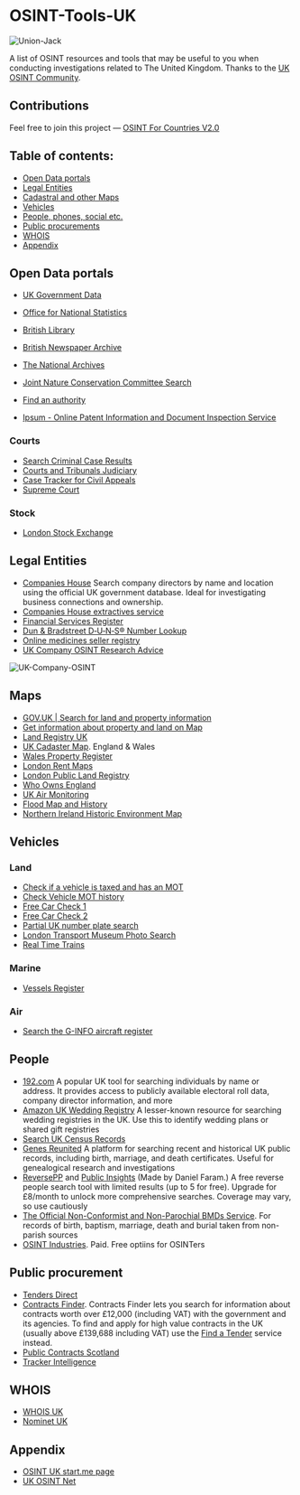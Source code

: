 # OSINT-Tools-UK
<img src="https://upload.wikimedia.org/wikipedia/commons/thumb/a/a5/Flag_of_the_United_Kingdom_%281-2%29.svg/2880px-Flag_of_the_United_Kingdom_%281-2%29.svg.png" alt="Union-Jack"/>

A list of OSINT resources and tools that may be useful to you when conducting investigations related to The United Kingdom. Thanks to the [UK OSINT Community](https://www.linkedin.com/company/osintuk/).

## Contributions
Feel free to join this project — [OSINT For Countries V2.0](https://github.com/paulpogoda/OSINT-for-countries-V2.0)

## Table of contents:
 - [Open Data portals](#open-data-portals)
 - [Legal Entities](#legal-entities)
 - [Cadastral and other Maps](#maps)
 - [Vehicles](#vehicles)
 - [People, phones, social etc.](#people)
 - [Public procurements](#public-procurement)
 - [WHOIS](#whois)
 - [Appendix](#appendix)

## Open Data portals
- [UK Government Data](https://www.data.gov.uk/search)
- [Office for National Statistics](https://www.ons.gov.uk)
- [British Library](https://www.bl.uk)
- [British Newspaper Archive](https://www.britishnewspaperarchive.co.uk)
- [The National Archives](https://www.nationalarchives.gov.uk)

- [Joint Nature Conservation Committee Search](https://search.jncc.gov.uk/?q=)
- [Find an authority](https://www.whatdotheyknow.com/select_authority?query=)
- [Ipsum - Online Patent Information and Document Inspection Service](https://www.ipo.gov.uk/p-ipsum.htm)

### Courts
- [Search Criminal Case Results](https://www.thelawpages.com/court-cases/court-case-search.php?mode=1)
- [Courts and Tribunals Judiciary](https://www.judiciary.uk/judgments/)
- [Case Tracker for Civil Appeals](https://casetracker.justice.gov.uk/search.jsp)
- [Supreme Court](https://www.supremecourt.uk/cases)

### Stock
- [London Stock Exchange](https://www.londonstockexchange.com)

## Legal Entities
- [Companies House](https://find-and-update.company-information.service.gov.uk) Search company directors by name and location using the official UK government database. Ideal for investigating business connections and ownership.
- [Companies House extractives service](https://extractives.company-information.service.gov.uk)
- [Financial Services Register](https://register.fca.org.uk/s/)
- [Dun & Bradstreet D‑U‑N‑S® Number Lookup](https://www.dnb.co.uk/duns-number/lookup.html)
- [Online medicines seller registry](https://medicine-seller-register.mhra.gov.uk/search-registry/)
- [UK Company OSINT Research Advice](https://www.uk-osint.net/companysites.html)
<img src="https://www.uk-osint.net/images/companydetails.jpg" alt="UK-Company-OSINT"/>

## Maps
- [GOV.UK | Search for land and property information](https://search-property-information.service.gov.uk/search/search-by-map/)
- [Get information about property and land on Map](https://www.gov.uk/get-information-about-property-and-land/search-the-index-map)
- [Land Registry UK](https://www.landregistry-uk.com/map-search)
- [UK Cadaster Map](https://cadastre.uk). England & Wales
- [Wales Property Register](https://rentsmart.gov.wales/en/check-register/)
- [London Rent Maps](https://apps.london.gov.uk/private-rents/)
- [London Public Land Registry](https://apps.london.gov.uk/public-land/)
- [Who Owns England](http://map.whoownsengland.org)
- [UK Air Monitoring](https://uk-air.defra.gov.uk/interactive-map)
- [Flood Map and History](https://flood-map-for-planning.service.gov.uk)
- [Northern Ireland Historic Environment Map](https://experience.arcgis.com/experience/8bb16b64f0994385a5c141027ae9d33e/)

## Vehicles
### Land
- [Check if a vehicle is taxed and has an MOT](https://vehicleenquiry.service.gov.uk)
- [Check Vehicle MOT history](https://www.check-mot.service.gov.uk)
- [Free Car Check 1](https://www.freecarcheck.co.uk)
- [Free Car Check 2](https://www.caranalytics.co.uk)
- [Partial UK number plate search](https://www.partialnumberplate.co.uk)
- [London Transport Museum Photo Search](https://www.ltmuseum.co.uk/collections/the-collection?f%5B0%5D=collection_type%3APhotographs)
- [Real Time Trains](https://www.realtimetrains.co.uk)
### Marine
- [Vessels Register](https://www.fqaregister.service.gov.uk/browse#tabs=0)
### Air
- [Search the G-INFO aircraft register](https://www.caa.co.uk/aircraft-register/g-info/search-g-info/)

## People 
- [192.com](https://www.192.com) A popular UK tool for searching individuals by name or address. It provides access to publicly available electoral roll data, company director information, and more
- [Amazon UK Wedding Registry](https://www.amazon.co.uk/wedding/search)
A lesser-known resource for searching wedding registries in the UK. Use this to identify wedding plans or shared gift registries
- [Search UK Census Records](https://www.freecen.org.uk)
- [Genes Reunited](https://www.genesreunited.co.uk/search/)
A platform for searching recent and historical UK public records, including birth, marriage, and death certificates. Useful for genealogical research and investigations
- [ReversePP](https://search.reversepp.com) and [Public Insights](https://cradle.publicinsights.uk) (Made by Daniel Faram.) A free reverse people search tool with limited results (up to 5 for free). Upgrade for £8/month to unlock more comprehensive searches. Coverage may vary, so use cautiously
- [The Official Non-Conformist and Non-Parochial BMDs Service](https://bmdregisters.co.uk). For records of birth, baptism, marriage, death and burial taken from non-parish sources
- [OSINT Industries](http://map.whoownsengland.org). Paid. Free optiins for OSINTers

## Public procurement
- [Tenders Direct](https://www.tendersdirect.co.uk)
- [Contracts Finder](https://www.gov.uk/contracts-finder). Contracts Finder lets you search for information about contracts worth over £12,000 (including VAT) with the government and its agencies. To find and apply for high value contracts in the UK (usually above £139,688 including VAT) use the [Find a Tender](https://www.gov.uk/find-tender) service instead.
- [Public Contracts Scotland](https://www.publiccontractsscotland.gov.uk/search/search_mainpage.aspx)
- [Tracker Intelligence](https://www.trackerintelligence.com/public-sector-procurement/government-tenders/)

## WHOIS
- [WHOIS UK](https://whois.uk)
- [Nominet UK](https://www.nominet.uk/lookup/)

## Appendix
- [OSINT UK start.me page](https://start.me/p/gyq0Rz/united-kingdom)
- [UK OSINT Net](https://www.uk-osint.net)
